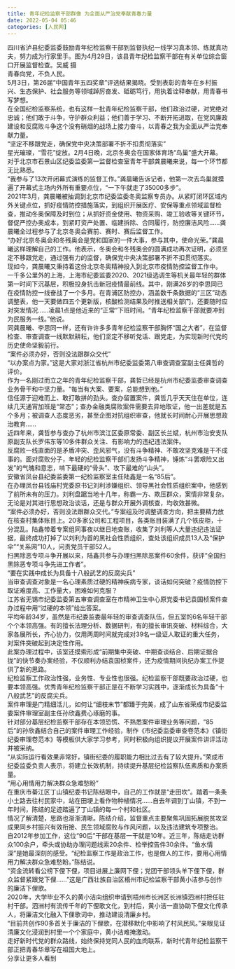 ```yaml
---
title: 青年纪检监察干部群像 为全面从严治党奉献青春力量
date: 2022-05-04 05:46
categories: [人民网]
---
```

  
四川省泸县纪委监委鼓励青年纪检监察干部到监督执纪一线学习真本领、练就真功夫，努力成为行家里手。图为4月29日，该县青年纪检监察干部在有关单位综合窗口开展监督检查。吴威 摄  
青春向党，不负人民。  
5月3日，第26届“中国青年五四奖章”评选结果揭晓。受到表彰的青年在乡村振兴、生态保护、社会服务等领域踔厉奋发、砥砺笃行，用执着诠释奉献，用青春书写梦想。  
在全国纪检监察系统，也有这样一批青年纪检监察干部，他们政治过硬，对党绝对忠诚；他们敢于斗争，守护群众利益；他们善于学习、不断开拓进取，在党风廉政建设和反腐败斗争这个没有硝烟的战场上接力奋斗，以青春之我为全面从严治党奉献力量。  
“坚定不移跟党走，确保党中央决策部署不折不扣贯彻落实”  
星光璀璨，“雪花”绽放。2月4日晚，北京冬奥会在国家体育场“鸟巢”盛大开幕。  
对于北京市石景山区纪委监委第一监督检查室青年干部龚晨曦来说，每一个环节都无比熟悉。  
“我参与了13次开闭幕式演练的监督工作。”龚晨曦告诉记者，他第一次去鸟巢就摸遍了开幕式主场内外所有重要点位，“一下午就走了35000多步”。  
2021年3月，龚晨曦被抽调到北京市纪委监委冬奥监察专员办。从紧盯闭环区域内外关键点位，抓好疫情防控措施落实，到组织开展医疗、安保等重点领域监督检查，推动冬奥保障及时到位；从抓好资金使用、物资采购、竣工验收等关键环节，督促严控办奥成本，到紧盯资产处置、临建拆除、合同履行，防控廉洁风险……龚晨曦全过程参与了北京冬奥会赛前、赛时、赛后监督工作。  
“办好北京冬奥会和冬残奥会是党和国家的一件大事，参与其中，使命光荣。”龚晨曦这样理解自己的工作。他表示，冬奥会和冬残奥会的圆满成功再次证明，必须坚定不移跟党走，通过强有力的监督，确保党中央决策部署不折不扣贯彻落实。  
现如今，龚晨曦又秉持着这份北京冬奥精神投入到北京市疫情防控监督工作中。  
一千多公里外的上海，上海市纪委监委2020、2021级选调生等机关最年轻的群体第一时间下沉基层，积极投身抗击新冠疫情最前线。其中，刚满26岁的李思同已在疫情防控一线奋战了一个多月。在青浦区防控办，涵盖数千条数据的“三区”动态调整表，他一天要做四五个更新版，核酸检测结果及时推送相关部门，还要随时应对突发情况……凌晨1点是他近来的“正常”下班时间。“青年纪检监察干部就要冲到为民服务一线。”他说。  
同龚晨曦、李思同一样，还有许许多多青年纪检监察干部胸怀“国之大者”，在监督检查、审查调查一线默默耕耘，他们坚定不移听党话、跟党走，为实现新时代党的历史使命坚毅前行。  
“案件必须办好，否则没法跟群众交代”  
“以办案点为家。”这是大家对浙江省杭州市纪委监委第八审查调查室副主任龚哲的评价。  
作为一名刚过而立之年的青年纪检监察干部，龚哲已经是杭州市纪委监委审查调查业务骨干和中坚力量。“每当有大案、要案，总能想到他。”  
信任源于迎难而上、敢打敢拼的劲头。查办留置案件，龚哲几乎天天住在单位，连续几天通宵加班是“常态”；查办金融类腐败案件需要去异地取证，他一出差就是五个多月；被调查人态度恶劣，甚至企图对抗组织审查，他就长时间耐心开展思想政治教育……  
近四年来，龚哲参与查办了杭州市滨江区委原常委、副区长兰斌，杭州市治安支队原副支队长罗伟东等10多件群众关注、有影响力的违纪违法案件。  
反腐败一线直面的是矛盾冲突、歪风邪气，没有斗争精神、不敢攻坚克难是干不成事的。面对腐败分子，年轻的纪检监察干部们发扬斗争精神，锤炼“斗罢艰险又出发”的气魄和意志，啃下最硬的“骨头”、攻下最难的“山头”。  
安徽省凤台县纪委监委第一纪检监察室主任陆鑫是一名“85后”。  
在办理凤台县钱庙村党委原书记刘利涉嫌组织、领导黑社会性质组织案中，他感到了前所未有的压力。刘利盘踞当地十几年，称霸一方、欺压群众，案情非常复杂。无论是对其进行思想政治谈话，还是与群众开展外调核查，均收效甚微。  
“案件必须办好，否则没法跟群众交代。”专案组及时调整调查方向，把主要精力放在核查村集体账目上。20多家公司和工程项目，各类账目装满了几个铁皮柜，十分混乱。陆鑫带着专案组同事夜以继日地查账，收集了刘利等人大量违纪违法证据，最终成功打掉了以刘利为首的黑社会性质组织，查处该组织成员13人及“保护伞”“关系网”10人，问责党员干部52人。  
扫黑除恶专项斗争开展以来，陆鑫共参与办理扫黑除恶案件60余件，获评“全国扫黑除恶专项斗争先进工作者”。  
“要在实践中成长为具备十八般武艺的反腐尖兵”  
当审查调查对象是一名心理素质过硬的精神疾病专家，谈话如何突破？疫情防控下取证难度高、工作量大，困难如何克服？  
江苏省无锡市纪委监委第五审查调查室在市精神卫生中心原党委书记袁国桢案件查办过程中用“过硬的本领”给出答案。  
平均年龄34岁，虽然是市纪委监委最年轻的审查调查队伍，但五室的6名年轻干部个个本领高强。有的擅长法理分析、数据研判，有的擅长审讯突破、材料综合，大家各展所长，齐心协力，仅用两周时间就完成对39名一级证人取证的重大任务，对案件突破起到决定性作用。  
此案办理过程中，该室还摸索形成“前期集中突破、中期查谈结合、后期证据合拢”的快节奏办案经验，不仅顺利办结袁国桢案件，还为疫情期间执纪办案工作提供了新的思路。  
纪检监察工作政治性强，业务性、专业性也很强。纪检监察干部既要政治过硬，也要本领高强。优秀青年纪检监察干部正是在不断学习实践中，逐渐成长为具备“十八般武艺”的反腐尖兵。  
案件审理是门精细活儿，如何让“细枝末节”都臻于完美，成了山东省荣成市纪委监委案件审理室副主任孙欣鑫费心琢磨的事。  
针对部分基层纪检监察干部存在本领恐慌、不熟悉案件审理业务等问题，“85后”的孙欣鑫结合自己的案件审理工作经验，制作《市纪委监委审查卷范本》《镇街纪委审理卷范本》等模板供大家学习参考，同时积极向组织提议开展案件讲评活动并被采纳。  
“从实际运行看效果非常好，镇街纪委的履职能力相比过去有了较大提升。”荣成市纪委监委负责人表示，将建立长效机制，持续提升基层纪检监察队伍素质和办案质量。  
“用心用情用力解决群众急难愁盼”  
在重庆市綦江区丁山镇纪委书记陈结眼中，自己的工作就是“走田坎”。踏着一条条小土路去往村民家中，站在田埂上看作物种植情况……自去年调到丁山镇，不到一年时间，陈结的足迹踏遍了丁山镇的每一个村和社区。  
情况了解清楚，思路也渐渐清晰。陈结介绍，监督重点主要聚焦巩固拓展脱贫攻坚成果同乡村振兴有效衔接、民生领域腐败与作风问题，以及违法建筑专项整治。  
自2012年参加工作，这位“90后”干部在基层一干就是10年。近三年，陈结走访群众100余户，牵头或协助办理问题线索20余件、检举控告件30余件。“鱼水情深”是她最深刻的感受。“纪检监察工作是政治工作，也是做人的工作，要用心用情用力解决群众急难愁盼。”陈结说。  
“资金流转看公榜下俚下俚，项目进展上廉网下俚；党团干部领头羊下俚下俚，群众监督紧跟党下俚……”这是广西壮族自治区梧州市纪检监察干部黄小洁参与创作的廉洁下俚歌。  
2020年，大学毕业不久的黄小洁向组织申请到梧州市长洲区长洲镇泗洲村担任驻村干部。泗洲村有流传千年的下俚歌文化，到村后，黄小洁一直协助下俚文化传承人，将廉洁文化融入下俚歌词中，推动建设清廉乡村。  
“目前共创作90多首关于廉洁的下俚歌，在潜移默化中影响了村风民风。”亲眼见证清廉文化浸润到村里一个个家庭中，黄小洁难掩激动。  
走好新时代党的群众路线，始终保持党同人民的血肉联系，新时代青年纪检监察干部正把青春华章写在祖国大地上。  
分享让更多人看到  
